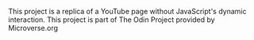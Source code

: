 This project is a replica of a YouTube page without JavaScript's dynamic interaction. This project is part of The Odin Project provided by Microverse.org